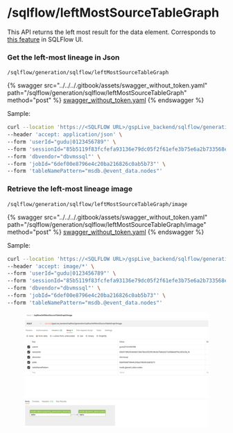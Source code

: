 # /sqlflow/leftMostSourceTableGraph

This API returns the left most result for the data element. Corresponds to [this feature](../../../1.-introduction/ui/schema.md#to-left-most) in SQLFlow UI.&#x20;

### Get the left-most lineage in Json

```
/sqlflow/generation/sqlflow/leftMostSourceTableGraph
```

{% swagger src="../../../.gitbook/assets/swagger_without_token.yaml" path="/sqlflow/generation/sqlflow/leftMostSourceTableGraph" method="post" %}
[swagger_without_token.yaml](../../../.gitbook/assets/swagger_without_token.yaml)
{% endswagger %}

Sample:

```bash
curl --location 'https://<SQLFLOW URL>/gspLive_backend/sqlflow/generation/sqlflow/leftMostSourceTableGraph' \
--header 'accept: application/json' \
--form 'userId="gudu|0123456789"' \
--form 'sessionId="85b5119f83fcfefa93136e79dc05f2f61efe3b75e6a2b733568e0879c24f0c08_1680615728918"' \
--form 'dbvendor="dbvmssql"' \
--form 'jobId="6def00e8796e4c20ba216826c0ab5b73"' \
--form 'tableNamePattern="msdb.@event_data.nodes"'
```

### Retrieve the left-most lineage image

```
/sqlflow/generation/sqlflow/leftMostSourceTableGraph/image
```

{% swagger src="../../../.gitbook/assets/swagger_without_token.yaml" path="/sqlflow/generation/sqlflow/leftMostSourceTableGraph/image" method="post" %}
[swagger_without_token.yaml](../../../.gitbook/assets/swagger_without_token.yaml)
{% endswagger %}

Sample:

```bash
curl --location 'https://<SQLFLOW URL>/gspLive_backend/sqlflow/generation/sqlflow/leftMostSourceTableGraph/image' \
--header 'accept: image/*' \
--form 'userId="gudu|0123456789"' \
--form 'sessionId="85b5119f83fcfefa93136e79dc05f2f61efe3b75e6a2b733568e0879c24f0c08_1680615728918"' \
--form 'dbvendor="dbvmssql"' \
--form 'jobId="6def00e8796e4c20ba216826c0ab5b73"' \
--form 'tableNamePattern="msdb.@event_data.nodes"'
```

<figure><img src="../../../.gitbook/assets/04054.png" alt=""><figcaption></figcaption></figure>
